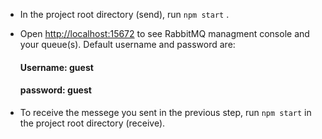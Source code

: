 * In the project root directory (send), run `npm start` .

* Open [http://localhost:15672](http://localhost:15672) to see RabbitMQ managment console and your queue(s). Default username and password are:
    #### Username: guest
    #### password: guest

* To receive the messege you sent in the previous step, run `npm start` in the project root directory (receive).
